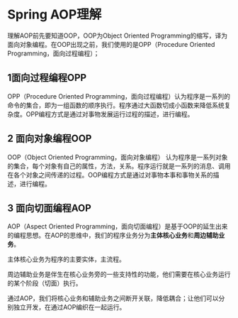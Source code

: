 # Spring AOP理解



理解AOP前先要知道OOP，OOP为Object Oriented Programming的缩写，译为面向对象编程。在OOP出现之前，我们使用的是OPP（Procedure Oriented Programming，面向过程编程）；

## 1面向过程编程OPP

OPP（Procedure Oriented Programming，面向过程编程）认为程序是一系列的命令的集合，即为一组函数的顺序执行。程序通过大函数切成小函数来降低系统复杂度。OPP编程方式是通过对事物发展运行过程的描述，进行编程。



## 2 面向对象编程OOP

OOP（Object Oriented Programming，面向对象编程） 认为程序是一系列对象的集合，每个对象有自己的属性，方法，关系。程序运行就是一系列的消息、调用在各个对象之间传递的过程。OOP编程方式是通过对事物本事和事物关系的描述，进行编程。



## 3 面向切面编程AOP

AOP（Aspect Oriented Programming，面向切面编程）是基于OOP的延生出来的编程思想。在AOP的思维中，我们的程序业务分为**主体核心业务**和**周边辅助业务**。

主体核心业务为程序的主要实体，主流程。

周边辅助业务是伴生在核心业务旁的一些支持性的功能，他们需要在核心业务运行的某个阶段（切面）执行。

通过AOP，我们将核心业务和辅助业务之间断开关联，降低耦合；让他们可以分别独立开发，在通过AOP编织在一起运行。

